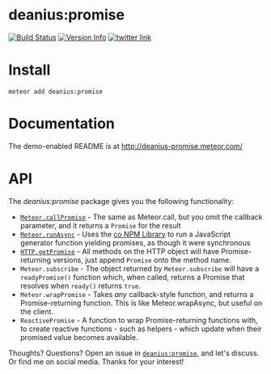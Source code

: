 # deanius:promise
[![Build Status](https://img.shields.io/travis/deanius/meteor-promise.svg)](https://travis-ci.org/deanius/meteor-promise) [![Version Info](https://img.shields.io/badge/meteor-v3.1.1-green.svg)](https://atmospherejs.com/deanius/promise) [![twitter link](https://img.shields.io/badge/twitter-@deaniusdev-55acee.svg)](https://twitter.com/@deaniusdev)

# Install
```
meteor add deanius:promise
```

# Documentation
The demo-enabled README is at http://deanius-promise.meteor.com/

# API

The *deanius:promise* package gives you the following functionality:

  - [`Meteor.callPromise`](#call-promise) - The same as Meteor.call, but you omit the callback parameter, and it returns a `Promise` for the result
  - [`Meteor.runAsync`](#run-async) - Uses the [co NPM Library](https://www.npmjs.com/package/co) to run a JavaScript generator function yielding promises, as though it were synchronous
  - [`HTTP.getPromise`](#http) - All methods on the HTTP object will have Promise-returning versions, just append `Promise` onto the method name.
  - `Meteor.subscribe` - The object returned by `Meteor.subscribe` will have a `readyPromise()` function which, when called, returns a Promise that resolves when `ready()` returns `true`.
  - `Meteor.wrapPromise` - Takes *any* callback-style function, and returns a Promise-returning function. This is like Meteor.wrapAsync, but useful on the client.
  - `ReactivePromise` - A function to wrap Promise-returning functions with, to create reactive functions - such as helpers - which update when their promised value becomes available.


Thoughts? Questions? Open an issue in [`deanius:promise`](https://github.com/deanius/meteor-promise), and let's discuss. Or find me on social media. Thanks for your interest!
